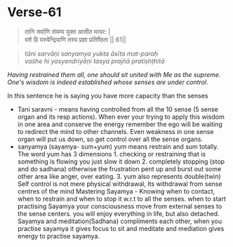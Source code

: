 # Verse-61

> तानि सर्वाणि संयम्य युक्त आसीत मत्पर: |  
वशे हि यस्येन्द्रियाणि तस्य प्रज्ञा प्रतिष्ठिता || 61||

> *tāni sarvāṇi sanyamya yukta āsīta mat-paraḥ  
vaśhe hi yasyendriyāṇi tasya prajñā pratiṣhṭhitā*

*Having restrained them all, one should
sit united with Me as the supreme. One's wisdom is indeed
established whose senses are under control.* 

In this sentence he is saying you have more capacity than the senses 
- Tani saravni - means having controlled from all the 10 sense (5 sense organ and its resp actions). When ever your trying to apply this wisdom in one area and conserve the energy remember the ego will be waiting to redirect the mind to other channels. Even weakness in one sense organ will put us down, so get control over all the sense organs.
- sanyamya (sayamya- sum+yum) yum means restrain and sum totally. The word yum has 3 dimensions 
		1. checking or restraining that is something is flowing you just slow it down
		2.  completely stopping (stop and do sadhana) otherwise the frustration pent up and burst out some other area like anger, over eating.
		3. yum also represents double(twin)
Self control is not mere physical withdrawal, Its withdrawal from sense centres of the mind
Mastering Sayamya - Knowing when to contact, when to restrain and when to stop it  w.r.t to all the senses. 
when to start practising Sayamya your consciousness move from external senses to the sense centers. you will enjoy everything in life, but also detached. 
Sayamya and meditation(Sadhana) compliments each other, when you practise sayamya it gives focus to sit and meditate and mediation gives energy to practise sayamya.



<!--stackedit_data:
eyJoaXN0b3J5IjpbLTE4MzI0Nzk1NjgsMTAyMTAwMDM5NywxOT
cwOTQ3NjY2LDkxMzEzNDQ0MiwyMDQzNDU1MDUxLDU0OTk2OTI4
NywtMTY2Mjk2OTUsLTgwOTI2Mjk4MSwtMjAxNDkzNDcwNiwxND
M0NDEyMjg0LC01MzkwODYwMDRdfQ==
-->